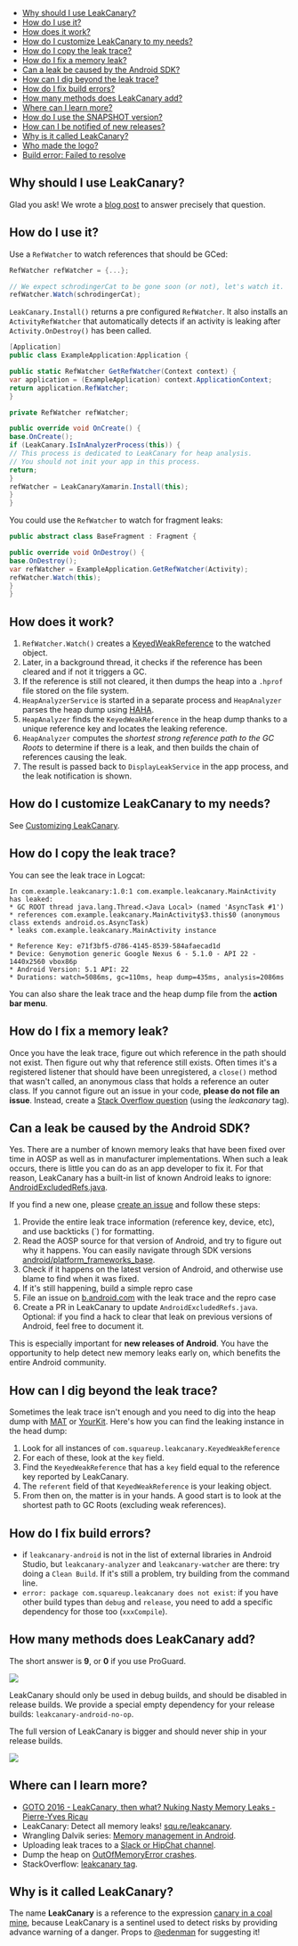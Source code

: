 * [Why should I use LeakCanary?](#why-should-i-use-leakcanary)
* [How do I use it?](#how-do-i-use-it)
* [How does it work?](#how-does-it-work)
* [How do I customize LeakCanary to my needs?](#how-do-i-customize-leakcanary-to-my-needs)
* [How do I copy the leak trace?](#how-do-i-copy-the-leak-trace)
* [How do I fix a memory leak?](#how-do-i-fix-a-memory-leak)
* [Can a leak be caused by the Android SDK?](#can-a-leak-be-caused-by-the-android-sdk)
* [How can I dig beyond the leak trace?](#how-can-i-dig-beyond-the-leak-trace)
* [How do I fix build errors?](#how-do-i-fix-build-errors)
* [How many methods does LeakCanary add?](#how-many-methods-does-leakcanary-add)
* [Where can I learn more?](#where-can-i-learn-more)
* [How do I use the SNAPSHOT version?](#how-do-i-use-the-snapshot-version)
* [How can I be notified of new releases?](#how-can-i-be-notified-of-new-releases)
* [Why is it called LeakCanary?](#why-is-it-called-leakcanary)
* [Who made the logo?](#who-made-the-logo)
* [Build error: Failed to resolve](#build-error-failed-to-resolve)

## Why should I use LeakCanary?

Glad you ask! We wrote a [blog post](http://squ.re/leakcanary) to answer precisely that question.

## How do I use it?

Use a `RefWatcher` to watch references that should be GCed:

```cs
RefWatcher refWatcher = {...};

// We expect schrodingerCat to be gone soon (or not), let's watch it.
refWatcher.Watch(schrodingerCat);
```

`LeakCanary.Install()` returns a pre configured `RefWatcher`.
It also installs an `ActivityRefWatcher` that automatically detects if an activity is leaking after `Activity.OnDestroy()` has been called.

```cs
[Application]
public class ExampleApplication:Application {

public static RefWatcher GetRefWatcher(Context context) {
var application = (ExampleApplication) context.ApplicationContext;
return application.RefWatcher;
}

private RefWatcher refWatcher;

public override void OnCreate() {
base.OnCreate();
if (LeakCanary.IsInAnalyzerProcess(this)) {
// This process is dedicated to LeakCanary for heap analysis.
// You should not init your app in this process.
return;
}
refWatcher = LeakCanaryXamarin.Install(this);
}
}
```

You could use the `RefWatcher` to watch for fragment leaks:

```cs
public abstract class BaseFragment : Fragment {

public override void OnDestroy() {
base.OnDestroy();
var refWatcher = ExampleApplication.GetRefWatcher(Activity);
refWatcher.Watch(this);
}
}
```

## How does it work?

1. `RefWatcher.Watch()` creates a [KeyedWeakReference](https://github.com/square/leakcanary/blob/master/leakcanary-watcher/src/main/java/com/squareup/leakcanary/KeyedWeakReference.java) to the watched object.
2. Later, in a background thread, it checks if the reference has been cleared and if not it triggers a GC.
3. If the reference is still not cleared, it then dumps the heap into a `.hprof` file stored on the file system.
4. `HeapAnalyzerService` is started in a separate process and `HeapAnalyzer` parses the heap dump using [HAHA](https://github.com/square/haha).
5. `HeapAnalyzer` finds the `KeyedWeakReference` in the heap dump thanks to a unique reference key and locates the leaking reference.
6. `HeapAnalyzer` computes the *shortest strong reference path to the GC Roots* to determine if there is a leak, and then builds the chain of references causing the leak.
7. The result is passed back to `DisplayLeakService` in the app process, and the leak notification is shown.

## How do I customize LeakCanary to my needs?

See [Customizing LeakCanary](Customizing-LeakCanary).

## How do I copy the leak trace?

You can see the leak trace in Logcat:

```
In com.example.leakcanary:1.0:1 com.example.leakcanary.MainActivity has leaked:
* GC ROOT thread java.lang.Thread.<Java Local> (named 'AsyncTask #1')
* references com.example.leakcanary.MainActivity$3.this$0 (anonymous class extends android.os.AsyncTask)
* leaks com.example.leakcanary.MainActivity instance

* Reference Key: e71f3bf5-d786-4145-8539-584afaecad1d
* Device: Genymotion generic Google Nexus 6 - 5.1.0 - API 22 - 1440x2560 vbox86p
* Android Version: 5.1 API: 22
* Durations: watch=5086ms, gc=110ms, heap dump=435ms, analysis=2086ms
```

You can also share the leak trace and the heap dump file from the **action bar menu**.

## How do I fix a memory leak?

Once you have the leak trace, figure out which reference in the path should not exist. Then figure out why that reference still exists. Often times it's a registered listener that should have been unregistered, a `close()` method that wasn't called, an anonymous class that holds a reference an outer class. If you cannot figure out an issue in your code, **please do not file an issue**. Instead, create a [Stack Overflow question](http://stackoverflow.com/questions/tagged/leakcanary) (using the *leakcanary* tag).

## Can a leak be caused by the Android SDK?

Yes. There are a number of known memory leaks that have been fixed over time in AOSP as well as in manufacturer implementations. When such a leak occurs, there is little you can do as an app developer to fix it. For that reason, LeakCanary has a built-in list of known Android leaks to ignore: [AndroidExcludedRefs.java](https://github.com/square/leakcanary/blob/master/leakcanary-android/src/main/java/com/squareup/leakcanary/AndroidExcludedRefs.java).

If you find a new one, please [create an issue](https://github.com/square/leakcanary/issues/new) and follow these steps:

1. Provide the entire leak trace information (reference key, device, etc), and use backticks (`) for formatting.
2. Read the AOSP source for that version of Android, and try to figure out why it happens. You can easily navigate through SDK versions [android/platform_frameworks_base](https://github.com/android/platform_frameworks_base).
3. Check if it happens on the latest version of Android, and otherwise use blame to find when it was fixed.
4. If it's still happening, build a simple repro case
5. File an issue on [b.android.com](http://b.android.com) with the leak trace and the repro case
6. Create a PR in LeakCanary to update `AndroidExcludedRefs.java`. Optional: if you find a hack to clear that leak on previous versions of Android, feel free to document it.

This is especially important for **new releases of Android**. You have the opportunity to help detect new memory leaks early on, which benefits the entire Android community.

## How can I dig beyond the leak trace?

Sometimes the leak trace isn't enough and you need to dig into the heap dump with [MAT](http://eclipse.org/mat/) or [YourKit](https://www.yourkit.com/). Here's how you can find the leaking instance in the head dump:

1. Look for all instances of `com.squareup.leakcanary.KeyedWeakReference`
2. For each of these, look at the `key` field.
3. Find the `KeyedWeakReference` that has a `key` field equal to the reference key reported by LeakCanary.
4. The `referent` field of that `KeyedWeakReference` is your leaking object.
5. From then on, the matter is in your hands. A good start is to look at the shortest path to GC Roots (excluding weak references).

## How do I fix build errors?

* if `leakcanary-android` is not in the list of external libraries in Android Studio, but `leakcanary-analyzer` and `leakcanary-watcher` are there: try doing a `Clean Build`. If it's still a problem, try building from the command line.
* `error: package com.squareup.leakcanary does not exist`: if you have other build types than `debug` and `release`, you need to add a specific dependency for those too (`xxxCompile`).

## How many methods does LeakCanary add?

The short answer is **9**, or **0** if you use ProGuard. 

<a href="http://www.methodscount.com/?lib=com.squareup.leakcanary%3Aleakcanary-android-no-op%3A1.5"><img src="https://img.shields.io/badge/Methods and size-9 | 4 KB-e91e63.svg"></img></a>

LeakCanary should only be used in debug builds, and should be disabled in release builds. We provide a special empty dependency for your release builds: `leakcanary-android-no-op`.

The full version of LeakCanary is bigger and should never ship in your release builds.

<a href="http://www.methodscount.com/?lib=com.squareup.leakcanary%3Aleakcanary-android%3A1.5"><img src="https://img.shields.io/badge/Methods and size-core: 520 | deps: 2880 | 121 KB-e91e63.svg"></img></a>

## Where can I learn more?

* [GOTO 2016 - LeakCanary, then what? Nuking Nasty Memory Leaks - Pierre-Yves Ricau](https://www.youtube.com/watch?v=7A7Uv9ZBE2U)
* LeakCanary: Detect all memory leaks! [squ.re/leakcanary](http://squ.re/leakcanary).
* Wrangling Dalvik series: [Memory management in Android](http://www.raizlabs.com/dev/2014/03/wrangling-dalvik-memory-management-in-android-part-1-of-2/).
* Uploading leak traces to a [Slack or HipChat channel](https://gist.github.com/pyricau/06c2c486d24f5f85f7f0).
* Dump the heap on [OutOfMemoryError crashes](https://gist.github.com/pyricau/4726389fd64f3b7c6f32).
* StackOverflow: [leakcanary tag](http://stackoverflow.com/questions/tagged/leakcanary).



## Why is it called LeakCanary?

The name **LeakCanary** is a reference to the expression [canary in a coal mine](http://en.wiktionary.org/wiki/canary_in_a_coal_mine), because LeakCanary is a sentinel used to detect risks by providing advance warning of a danger. Props to [@edenman](https://github.com/edenman) for suggesting it!

